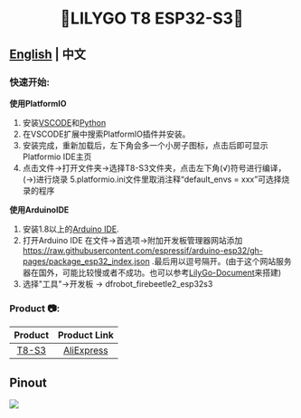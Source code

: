 <!--
 * @Description: None
 * @version: V1.0.0
 * @Author: LILYGO_L
 * @Date: 2023-08-18 15:59:42
 * @LastEditors: LILYGO_L
 * @LastEditTime: 2023-08-18 18:06:11
 * @License: GPL 3.0
-->
<h1 align = "center">🌟LILYGO T8 ESP32-S3🌟</h1>

## **[English](./README.md) | 中文**

<h3 align = "left">快速开始:</h3>

**使用PlatformIO**
1. 安装[VSCODE](https://code.visualstudio.com/)和[Python](https://www.python.org/)
2. 在VSCODE扩展中搜索PlatformIO插件并安装。
3. 安装完成，重新加载后，左下角会多一个小房子图标，点击后即可显示Platformio IDE主页
4. 点击文件->打开文件夹->选择T8-S3文件夹，点击左下角(√)符号进行编译， (→)进行烧录
5.platformio.ini文件里取消注释“default_envs = xxx”可选择烧录的程序

**使用ArduinoIDE**
1. 安装1.8以上的[Arduino IDE](http://www.arduino.cc/en/main/software).
2. 打开Arduino IDE 在文件->首选项->附加开发板管理器网站添加 https://raw.githubusercontent.com/espressif/arduino-esp32/gh-pages/package_esp32_index.json .最后用以逗号隔开。(由于这个网站服务器在国外，可能比较慢或者不成功。也可以参考[LilyGo-Document](https://github.com/Xinyuan-LilyGO/LilyGo-Document)来搭建)
8. 选择"工具"->开发板 -> dfrobot_firebeetle2_esp32s3

<h3 align = "left">Product 📷:</h3>

|  Product  | Product  Link  |
| :-------: | :------------: |
| [T8-S3]() | [AliExpress]() |

## Pinout
![](image/T8-S3_V1.0.jpg)

